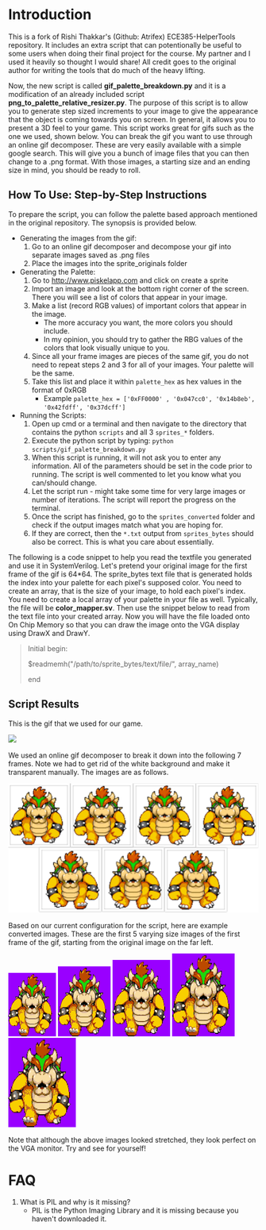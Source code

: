 # Introduction

This is a fork of Rishi Thakkar's (Github: Atrifex) ECE385-HelperTools repository. It includes an extra script that can potentionally be useful to some users when doing their final project for the course. My partner and I used it heavily so thought I would share! All credit goes to the original author for writing the tools that do much of the heavy lifting.

Now, the new script is called **gif\_palette\_breakdown.py** and it is a modification of an already included script **png\_to\_palette\_relative\_resizer.py**. The purpose of this script is to allow you to generate step sized increments to your image to give the appearance that the object is coming towards you on screen. In general, it allows you to present a 3D feel to your game. This script works great for gifs such as the one we used, shown below. You can break the gif you want to use through an online gif decomposer. These are very easily available with a simple google search. This will give you a bunch of image files that you can then change to a .png format. With those images, a starting size and an ending size in mind, you should be ready to roll.


## How To Use: Step-by-Step Instructions


To prepare the script, you can follow the palette based approach mentioned in the original repository. The synopsis is provided below.

-   Generating the images from the gif:
    1.  Go to an online gif decomposer and decompose your gif into separate images saved as .png files
    2. Place the images into the sprite_originals folder
-   Generating the Palette:
	 1. Go to <http://www.piskelapp.com> and click on create a sprite
    2.  Import an image and look at the bottom right corner of the screen. There you will see a list of colors that appear in your image.
    3.  Make a list (record RGB values) of important colors that appear in the image.
        -   The more accuracy you want, the more colors you should include.
        -   In my opinion, you should try to gather the RBG values of the colors that look visually unique to you.
    4.  Since all your frame images are pieces of the same gif, you do not need to repeat steps 2 and 3 for all of your images. Your palette will be the same.
    5.  Take this list and place it within `palette_hex` as hex values in the format of 0xRGB
        -   Example `palette_hex = ['0xFF0000' , '0x047cc0', '0x14b8eb', '0x42fdff', '0x37dcff']`
-   Running the Scripts:
    1.  Open up cmd or a terminal and then navigate to the directory that contains the python `scripts` and all 3 `sprites_*` folders. 
    2.  Execute the python script by typing: `python scripts/gif_palette_breakdown.py`
    4.  When this script is running, it will not ask you to enter any information. All of the parameters should be set in the code prior to running. The script is well commented to let you know what you can/should change.
    5.  Let the script run - might take some time for very large images or number of iterations. The script will report the progress on the terminal.
    6.  Once the script has finished, go to the `sprites_converted` folder and check if the output images match what you are hoping for.
    7.  If they are correct, then the `*.txt` output from `sprites_bytes` should also be correct. This is what you care about essentially.

The following is a code snippet to help you read the textfile you generated and use it in SystemVerilog. Let's pretend your original image for the first frame of the gif is 64*64. The sprite\_bytes text file that is generated holds the index into your palette for each pixel's supposed color. You need to create an array, that is the size of your image, to hold each pixel's index. You need to create a local array of your palette in your file as well. Typically, the file will be **color_mapper.sv**. Then use the snippet below to read from the text file into your created array. Now you will have the file loaded onto On Chip Memory so that you can draw the image onto the VGA display using DrawX and DrawY.


> Initial begin:
>
> $readmemh("/path/to/sprite\_bytes/text/file/", array\_name)
> 
> end


## Script Results

This is the gif that we used for our game. 

![](https://thumbs.gfycat.com/UnacceptableNeglectedGuillemot-max-1mb.gif)

We used an online gif decomposer to break it down into the following 7 frames. Note we had to get rid of the white background and make it transparent manually. The images are as follows.

![alt text](https://github.com/hkmodhera/ECE385-HelperTools/blob/master/PNG%20To%20Hex/On-Chip%20Memory/sprite_originals/collageBowser.png)

Based on our current configuration for the script, here are example converted images. These are the first 5 varying size images of the first frame of the gif, starting from the original image on the far left.

![alt text](https://github.com/hkmodhera/ECE385-HelperTools/blob/master/PNG%20To%20Hex/On-Chip%20Memory/sprite_converted/frames21_conv/bowserT_f1_96_128.png)
![alt text](https://github.com/hkmodhera/ECE385-HelperTools/blob/master/PNG%20To%20Hex/On-Chip%20Memory/sprite_converted/frames21_conv/bowserT_f1_106_141.png)
![alt text](https://github.com/hkmodhera/ECE385-HelperTools/blob/master/PNG%20To%20Hex/On-Chip%20Memory/sprite_converted/frames21_conv/bowserT_f1_116_154.png)
![alt text](https://github.com/hkmodhera/ECE385-HelperTools/blob/master/PNG%20To%20Hex/On-Chip%20Memory/sprite_converted/frames21_conv/bowserT_f1_126_167.png)
![alt text](https://github.com/hkmodhera/ECE385-HelperTools/blob/master/PNG%20To%20Hex/On-Chip%20Memory/sprite_converted/frames21_conv/bowserT_f1_136_180.png)

Note that although the above images looked stretched, they look perfect on the VGA monitor. Try and see for yourself!

# FAQ

1.  What is PIL and why is it missing?
    -   PIL is the Python Imaging Library and it is missing because you haven't downloaded it.

